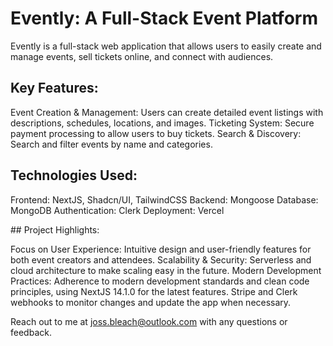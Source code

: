 # Evently: A Full-Stack Event Platform

Evently is a full-stack web application that allows users to easily create and manage events, sell tickets online, and connect with audiences.

## Key Features:

Event Creation & Management: Users can create detailed event listings with descriptions, schedules, locations, and images.
Ticketing System: Secure payment processing to allow users to buy tickets.
Search & Discovery: Search and filter events by name and categories.

## Technologies Used:

Frontend: NextJS, Shadcn/UI, TailwindCSS
Backend: Mongoose
Database: MongoDB
Authentication: Clerk
Deployment: Vercel

## Project Highlights:

Focus on User Experience: Intuitive design and user-friendly features for both event creators and attendees.
Scalability & Security: Serverless and cloud architecture to make scaling easy in the future.
Modern Development Practices: Adherence to modern development standards and clean code principles, using NextJS 14.1.0 for the latest features. Stripe and Clerk webhooks to monitor changes and update the app when necessary.

Reach out to me at joss.bleach@outlook.com with any questions or feedback.

